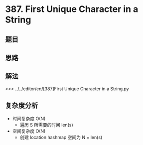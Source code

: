 # 387. First Unique Character in a String

## 题目

<!--@include: ../../editor/cn/doc/content/[387]First Unique Character in a String.md-->

## 思路



## 解法

<<< ../../editor/cn/[387]First Unique Character in a String.py


## 复杂度分析
- 时间复杂度 O(N)
  - 遍历 S 所需要的时间 len(s)
- 空间复杂度 O(N)
  - 创建 location hashmap 空间为 N = len(s)

